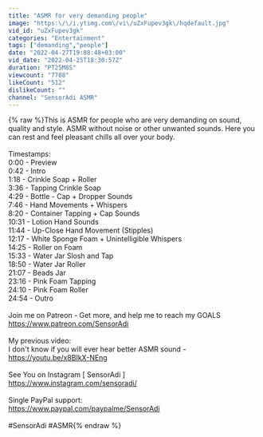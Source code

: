 ```yaml
---
title: "ASMR for very demanding people"
image: "https:\/\/i.ytimg.com\/vi\/uZxFupev3gk\/hqdefault.jpg"
vid_id: "uZxFupev3gk"
categories: "Entertainment"
tags: ["demanding","people"]
date: "2022-04-27T19:08:48+03:00"
vid_date: "2022-04-25T18:30:57Z"
duration: "PT25M8S"
viewcount: "7788"
likeCount: "512"
dislikeCount: ""
channel: "SensorAdi ASMR"
---
```

{% raw %}This is ASMR for people who are very demanding on sound, quality and style. ASMR without noise or other unwanted sounds. Here you can rest and feel pleasant chills all over your body.<br /><br />Timestamps:<br />0:00 - Preview<br />0:42 - Intro<br />1:18 - Crinkle Soap + Roller<br />3:36 - Tapping Crinkle Soap<br />4:29 - Bottle - Cap + Dropper Sounds<br />7:46 - Hand Movements + Whispers<br />8:20 - Container Tapping + Cap Sounds<br />10:31 - Lotion Hand Sounds<br />11:44 - Up-Close Hand Movement (Stipples)<br />12:17 - White Sponge Foam + Unintelligible Whispers<br />14:25 - Roller on Foam<br />15:33 - Water Jar Slosh and Tap<br />18:50 -  Water Jar Roller<br />21:07 - Beads Jar<br />23:16 - Pink Foam Tapping<br />24:10 - Pink Foam Roller<br />24:54 - Outro<br /><br />Join me on Patreon - Get more, and help me to reach my GOALS<br /><a rel="nofollow" target="blank" href="https://www.patreon.com/SensorAdi">https://www.patreon.com/SensorAdi</a><br /><br />My previous video:<br />I don't know if you will ever hear better ASMR sound - <a rel="nofollow" target="blank" href="https://youtu.be/x8BIkX-NEng">https://youtu.be/x8BIkX-NEng</a><br /><br />See You on Instagram [ SensorAdi ]<br /><a rel="nofollow" target="blank" href="https://www.instagram.com/sensoradi/">https://www.instagram.com/sensoradi/</a><br /><br />Single PayPal support:<br /><a rel="nofollow" target="blank" href="https://www.paypal.com/paypalme/SensorAdi">https://www.paypal.com/paypalme/SensorAdi</a><br /><br />#SensorAdi #ASMR{% endraw %}
